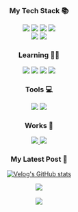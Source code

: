 <div align=center>
  
### My Tech Stack 📚
  <img src="https://img.shields.io/badge/HTML5-E34F26?style=for-the-badge&logo=HTML5&logoColor=white"/>
  <img src="https://img.shields.io/badge/CSS3-1572B6?style=for-the-badge&logo=CSS3&logoColor=white"/>
  <img src="https://img.shields.io/badge/JavaScript-F7DF1E?style=for-the-badge&logo=JavaScript&logoColor=white"/> 
  <img src="https://img.shields.io/badge/React-61DAFB?style=for-the-badge&logo=React&logoColor=white"/>
  <br/>
  <img src="https://img.shields.io/badge/Redux-764ABC?style=for-the-badge&logo=Redux&logoColor=white"/>
  <img src="https://img.shields.io/badge/styled components-DB7093?style=for-the-badge&logo=styled-components&logoColor=white"/>
 
### Learning 🧑‍💻
  <img src="https://img.shields.io/badge/TypeScript-3178C6?style=for-the-badge&logo=TypeScript&logoColor=white"/> 
  <img src="https://img.shields.io/badge/Storybook-FF4785?style=for-the-badge&logo=Storybook&logoColor=white"/>
  <img src="https://img.shields.io/badge/Node.js-339933?style=for-the-badge&logo=Node.js&logoColor=white"/>
  <img src="https://img.shields.io/badge/GraphQL-E10098?style=for-the-badge&logo=GraphQL&logoColor=white"/>

### Tools 💻
<img src="https://img.shields.io/badge/Visual Studio Code-007ACC?style=for-the-badge&logo=Visual Studio Code&logoColor=white"/> <a href="https://github.com/JaneChun"><img src="https://img.shields.io/badge/GitHub-181717?style=for-the-badge&logo=GitHub&logoColor=white"/></a>

### Works 📖
  <a href="https://velog.io/@wlwl99">
    <img src="https://img.shields.io/badge/Velog-20C997?style=for-the-badge&logo=Velog&logoColor=white"/> 
  </a>
  <a href="https://codesandbox.io/u/JaneChun">
    <img src="https://img.shields.io/badge/CodeSandbox-151515?style=for-the-badge&logo=CodeSandbox&logoColor=white"/>
  </a> 

  
### My Latest Post 📄
<!-- BLOG-POST-LIST:START -->
<!-- BLOG-POST-LIST:END -->
  
[![Velog's GitHub stats](https://velog-readme-stats.vercel.app/api?name=wlwl99)](https://velog.io/@wlwl99)
  
 <img src="https://github-readme-stats.vercel.app/api/top-langs/?username=JaneChun&layout=compact">
 <br />
 <br />
 <img src="https://github-readme-stats.vercel.app/api?username=JaneChun&show_icons=true">

</div>
  
  
<!--
**JaneChun/JaneChun** is a ✨ _special_ ✨ repository because its `README.md` (this file) appears on your GitHub profile.

Here are some ideas to get you started:

- 🔭 I’m currently working on ...
- 🌱 I’m currently learning ...
- 👯 I’m looking to collaborate on ...
- 🤔 I’m looking for help with ...
- 💬 Ask me about ...
- 📫 How to reach me: ...
- 😄 Pronouns: ...
- ⚡ Fun fact: ...
-->
